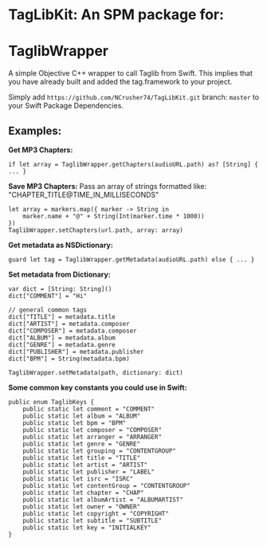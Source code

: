 # TagLibKit: An SPM package for:

# TaglibWrapper
A simple Objective C++ wrapper to call Taglib from Swift. This implies that you have already built and added the tag.framework to your project.

Simply add `https://github.com/NCrusher74/TagLibKit.git` branch: `master` to your Swift Package Dependencies.

## Examples:

**Get MP3 Chapters:**
```
if let array = TaglibWrapper.getChapters(audioURL.path) as? [String] { ... }
```
**Save MP3 Chapters:**
Pass an array of strings formatted like: "CHAPTER_TITLE@TIME_IN_MILLISECONDS"
```
let array = markers.map({ marker -> String in
    marker.name + "@" + String(Int(marker.time * 1000))
})
TaglibWrapper.setChapters(url.path, array: array)
```
**Get metadata as NSDictionary:**
```
guard let tag = TaglibWrapper.getMetadata(audioURL.path) else { ... }
```

**Set metadata from Dictionary:**
```
var dict = [String: String]()
dict["COMMENT"] = "Hi"

// general common tags
dict["TITLE"] = metadata.title
dict["ARTIST"] = metadata.composer
dict["COMPOSER"] = metadata.composer
dict["ALBUM"] = metadata.album
dict["GENRE"] = metadata.genre
dict["PUBLISHER"] = metadata.publisher
dict["BPM"] = String(metadata.bpm)

TaglibWrapper.setMetadata(path, dictionary: dict)
```

**Some common key constants you could use in Swift:**
```
public enum TaglibKeys {
	public static let comment = "COMMENT"
	public static let album = "ALBUM"
	public static let bpm = "BPM"
	public static let composer = "COMPOSER"
	public static let arranger = "ARRANGER"
	public static let genre = "GENRE"
	public static let grouping = "CONTENTGROUP"
	public static let title = "TITLE"
	public static let artist = "ARTIST"
	public static let publisher = "LABEL"
	public static let isrc = "ISRC"
	public static let contentGroup = "CONTENTGROUP"
	public static let chapter = "CHAP"
	public static let albumArtist = "ALBUMARTIST"
	public static let owner = "OWNER"
	public static let copyright = "COPYRIGHT"
	public static let subtitle = "SUBTITLE"
	public static let key = "INITIALKEY"
}
```
